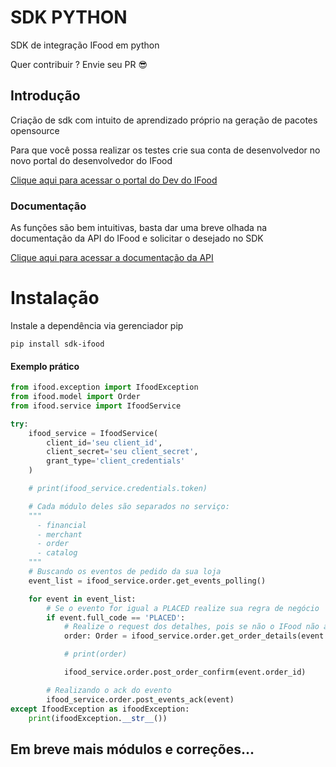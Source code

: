 # SDK PYTHON
SDK de integração IFood em python

Quer contribuir ? Envie seu PR <span>&#128526;</span>
## Introdução
Criação de sdk com intuito de aprendizado próprio na geração de pacotes opensource

Para que você possa realizar os testes crie sua conta de desenvolvedor no novo portal do desenvolvedor do IFood

<a href="https://developer.ifood.com.br/sign-in" target="_blank">Clique aqui para acessar o portal do Dev do IFood</a>

### Documentação
As funções são bem intuitivas, basta dar uma breve olhada na documentação da API do IFood e solicitar o desejado no SDK

<a href="https://developer.ifood.com.br/docs/references" target="_blank">Clique aqui para acessar a documentação da API</a>

# Instalação
Instale a dependência via gerenciador pip
```` commandline
pip install sdk-ifood
````

#### Exemplo prático
```` python
from ifood.exception import IfoodException
from ifood.model import Order
from ifood.service import IfoodService

try:
    ifood_service = IfoodService(
        client_id='seu client_id',
        client_secret='seu client_secret',
        grant_type='client_credentials'
    )

    # print(ifood_service.credentials.token)

    # Cada módulo deles são separados no serviço:
    """
      - financial
      - merchant
      - order
      - catalog
    """
    # Buscando os eventos de pedido da sua loja
    event_list = ifood_service.order.get_events_polling()

    for event in event_list:
        # Se o evento for igual a PLACED realize sua regra de negócio
        if event.full_code == 'PLACED':
            # Realize o request dos detalhes, pois se não o IFood não aceitará seu request de confirmação
            order: Order = ifood_service.order.get_order_details(event.order_id)

            # print(order)

            ifood_service.order.post_order_confirm(event.order_id)

        # Realizando o ack do evento
        ifood_service.order.post_events_ack(event)
except IfoodException as ifoodException:
    print(ifoodException.__str__())

````
## Em breve mais módulos e correções...
